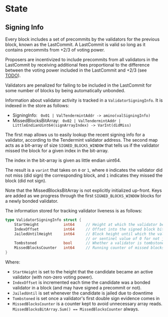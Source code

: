 # State

## Signing Info

Every block includes a set of precommits by the validators for the previous block, 
known as the LastCommit. A LastCommit is valid so long as it contains precommits from +2/3 of voting power.

Proposers are incentivized to include precommits from all
validators in the LastCommit by receiving additional fees
proportional to the difference between the voting power included in the
LastCommit and +2/3 (see [TODO](https://github.com/ownesthq/cosmos-sdk/issues/967)).

Validators are penalized for failing to be included in the LastCommit for some
number of blocks by being automatically unbonded.

Information about validator activity is tracked in a `ValidatorSigningInfo`. 
It is indexed in the store as follows:

- SigningInfo: ` 0x01 | ValTendermintAddr -> amino(valSigningInfo)`
- MissedBlocksBitArray: ` 0x02 | ValTendermintAddr | LittleEndianUint64(signArrayIndex) -> VarInt(didMiss)`

The first map allows us to easily lookup the recent signing info for a
validator, according to the Tendermint validator address. The second map acts as
a bit-array of size `SIGNED_BLOCKS_WINDOW` that tells us if the validator missed the block for a given index in the bit-array.

The index in the bit-array is given as little endian uint64.

The result is a `varint` that takes on `0` or `1`, where `0` indicates the
validator did not miss (did sign) the corresponding block, and `1` indicates they missed the block (did not sign).

Note that the MissedBlocksBitArray is not explicitly initialized up-front. Keys are
added as we progress through the first `SIGNED_BLOCKS_WINDOW` blocks for a newly
bonded validator.

The information stored for tracking validator liveness is as follows:

```go
type ValidatorSigningInfo struct {
    StartHeight           int64     // Height at which the validator became able to sign blocks
    IndexOffset           int64     // Offset into the signed block bit array
    JailedUntilHeight     int64     // Block height until which the validator is jailed,
                                    // or sentinel value of 0 for not jailed
    Tombstoned            bool      // Whether a validator is tombstoned or not
    MissedBlocksCounter   int64     // Running counter of missed blocks
}

```

Where:
* `StartHeight` is set to the height that the candidate became an active validator (with non-zero voting power).
* `IndexOffset` is incremented each time the candidate was a bonded validator in a block (and may have signed a precommit or not).
* `JailedUntil` is set whenever the candidate is jailed due to downtime
* `Tombstoned` is set once a validator's first double sign evidence comes in
* `MissedBlocksCounter` is a counter kept to avoid unnecessary array reads. `MissedBlocksBitArray.Sum() == MissedBlocksCounter` always.
